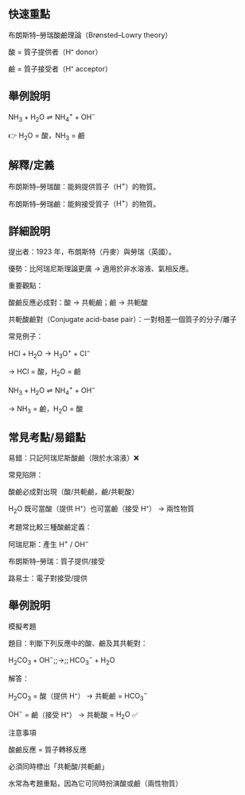 ## 快速重點

布朗斯特–勞瑞酸鹼理論（Brønsted–Lowry theory）

酸 = 質子提供者（H⁺ donor）

鹼 = 質子接受者（H⁺ acceptor）

## 舉例說明

$\mathrm{NH_{3} + H_{2}O \rightleftharpoons NH_{4}^{+} + OH^{-}}$

👉 $\mathrm{H_{2}O}$ = 酸，$\mathrm{NH_{3}}$ = 鹼


## 解釋/定義

布朗斯特–勞瑞酸：能夠提供質子（$\mathrm{H^{+}}$）的物質。

布朗斯特–勞瑞鹼：能夠接受質子（$\mathrm{H^{+}}$）的物質。


## 詳細說明

提出者：1923 年，布朗斯特（丹麥）與勞瑞（英國）。

優勢：比阿瑞尼斯理論更廣 → 適用於非水溶液、氣相反應。

重要觀點：

酸鹼反應必成對：酸 → 共軛鹼；鹼 → 共軛酸

共軛酸鹼對（Conjugate acid-base pair）：一對相差一個質子的分子/離子

常見例子：

$\mathrm{HCl + H_{2}O \rightarrow H_{3}O^{+} + Cl^{-}}$

→ $\mathrm{HCl}$ = 酸，$\mathrm{H_{2}O}$ = 鹼

$\mathrm{NH_{3} + H_{2}O \rightleftharpoons NH_{4}^{+} + OH^{-}}$

→ $\mathrm{NH_{3}}$ = 鹼，$\mathrm{H_{2}O}$ = 酸


## 常見考點/易錯點

易錯：只記阿瑞尼斯酸鹼（限於水溶液）❌

常見陷阱：

酸鹼必成對出現（酸/共軛鹼，鹼/共軛酸）

$\mathrm{H_{2}O}$ 既可當酸（提供 H⁺）也可當鹼（接受 H⁺） → 兩性物質

考題常比較三種酸鹼定義：

阿瑞尼斯：產生 $\mathrm{H^{+}}$ / $\mathrm{OH^{-}}$

布朗斯特–勞瑞：質子提供/接受

路易士：電子對接受/提供


## 舉例說明

模擬考題

題目：判斷下列反應中的酸、鹼及其共軛對：

$\mathrm{H_{2}CO_{3} + OH^{-} ;;\rightarrow;; HCO_{3}^{-} + H_{2}O}$

解答：

$\mathrm{H_{2}CO_{3}}$ = 酸（提供 H⁺） → 共軛鹼 = $\mathrm{HCO_{3}^{-}}$

$\mathrm{OH^{-}}$ = 鹼（接受 H⁺） → 共軛酸 = $\mathrm{H_{2}O}$ ✅

注意事項

酸鹼反應 = 質子轉移反應

必須同時標出「共軛酸/共軛鹼」

水常為考題重點，因為它可同時扮演酸或鹼（兩性物質）
